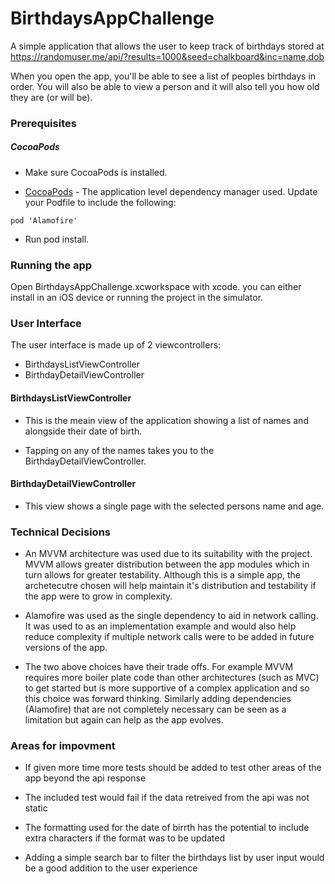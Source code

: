 # BirthdaysAppChallenge

A simple application that allows the user to keep track of birthdays stored at https://randomuser.me/api/?results=1000&seed=chalkboard&inc=name,dob

When you open the app, you'll be able to see a list of peoples birthdays in order. You will also be able to view a person and it will also tell you how old they are (or will be).

### Prerequisites

##### CocoaPods

-  Make sure CocoaPods is installed.

- [CocoaPods](https://github.com/CocoaPods/CocoaPods) - The application level dependency manager used.  Update your Podfile to include the following:

`pod 'Alamofire'`

- Run pod install.

### Running the app

Open BirthdaysAppChallenge.xcworkspace with xcode. you can either install in an iOS device or running the project in the simulator.

### User Interface

The user interface is made up of 2 viewcontrollers:

- BirthdaysListViewController
- BirthdayDetailViewController

#### BirthdaysListViewController

- This is the meain view of the application showing a list of names and alongside their date of birth.

- Tapping on any of the names takes you to the BirthdayDetailViewController.


#### BirthdayDetailViewController

- This view shows a single page with the selected persons name and age.


### Technical Decisions

- An MVVM architecture was used due to its suitability with the project.  MVVM allows greater distribution between the app modules which in turn allows for greater testability.  Although this is a simple app, the archetecutre chosen will help maintain it's distribution and testability if the app were to grow in complexity.

- Alamofire was used as the single dependency to aid in network calling.  It was used to as an implementation example and would also help reduce complexity if multiple network calls were to be added in future versions of the app.

- The two above choices have their trade offs.  For example MVVM requires more boiler plate code than other architectures (such as MVC) to get started but is more supportive of a complex application and so this choice was forward thinking.  Similarly adding dependencies (Alamofire) that are not completely necessary can be seen as a limitation but again can help as the app evolves.


### Areas for impovment

- If given more time more tests should be added to test other areas of the app beyond the api response

- The included test would fail if the data retreived from the api was not static

- The formatting used for the date of birrth has the potential to include extra characters if the format was to be updated

- Adding a simple search bar to filter the birthdays list by user input would be a good addition to the user experience





